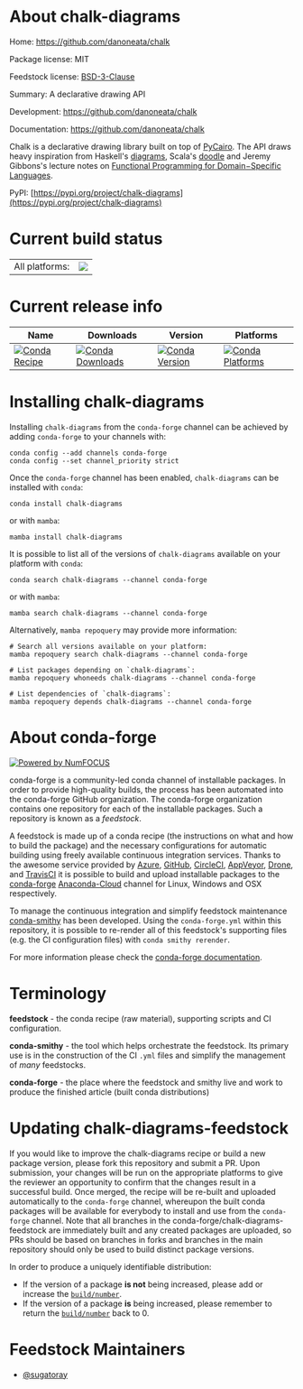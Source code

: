 About chalk-diagrams
====================

Home: https://github.com/danoneata/chalk

Package license: MIT

Feedstock license: [BSD-3-Clause](https://github.com/conda-forge/chalk-diagrams-feedstock/blob/main/LICENSE.txt)

Summary: A declarative drawing API

Development: https://github.com/danoneata/chalk

Documentation: https://github.com/danoneata/chalk

Chalk is a declarative drawing library built on top of [PyCairo](https://pycairo.readthedocs.io).
The API draws heavy inspiration from
Haskell's [diagrams](https://diagrams.github.io/),
Scala's [doodle](https://github.com/creativescala/doodle/) and
Jeremy Gibbons's lecture notes on
[Functional Programming for Domain−Specific Languages](http://www.cs.ox.ac.uk/publications/publication7583-abstract.html).

PyPI: [https://pypi.org/project/chalk-diagrams](https://pypi.org/project/chalk-diagrams)


Current build status
====================


<table><tr><td>All platforms:</td>
    <td>
      <a href="https://dev.azure.com/conda-forge/feedstock-builds/_build/latest?definitionId=16250&branchName=main">
        <img src="https://dev.azure.com/conda-forge/feedstock-builds/_apis/build/status/chalk-diagrams-feedstock?branchName=main">
      </a>
    </td>
  </tr>
</table>

Current release info
====================

| Name | Downloads | Version | Platforms |
| --- | --- | --- | --- |
| [![Conda Recipe](https://img.shields.io/badge/recipe-chalk--diagrams-green.svg)](https://anaconda.org/conda-forge/chalk-diagrams) | [![Conda Downloads](https://img.shields.io/conda/dn/conda-forge/chalk-diagrams.svg)](https://anaconda.org/conda-forge/chalk-diagrams) | [![Conda Version](https://img.shields.io/conda/vn/conda-forge/chalk-diagrams.svg)](https://anaconda.org/conda-forge/chalk-diagrams) | [![Conda Platforms](https://img.shields.io/conda/pn/conda-forge/chalk-diagrams.svg)](https://anaconda.org/conda-forge/chalk-diagrams) |

Installing chalk-diagrams
=========================

Installing `chalk-diagrams` from the `conda-forge` channel can be achieved by adding `conda-forge` to your channels with:

```
conda config --add channels conda-forge
conda config --set channel_priority strict
```

Once the `conda-forge` channel has been enabled, `chalk-diagrams` can be installed with `conda`:

```
conda install chalk-diagrams
```

or with `mamba`:

```
mamba install chalk-diagrams
```

It is possible to list all of the versions of `chalk-diagrams` available on your platform with `conda`:

```
conda search chalk-diagrams --channel conda-forge
```

or with `mamba`:

```
mamba search chalk-diagrams --channel conda-forge
```

Alternatively, `mamba repoquery` may provide more information:

```
# Search all versions available on your platform:
mamba repoquery search chalk-diagrams --channel conda-forge

# List packages depending on `chalk-diagrams`:
mamba repoquery whoneeds chalk-diagrams --channel conda-forge

# List dependencies of `chalk-diagrams`:
mamba repoquery depends chalk-diagrams --channel conda-forge
```


About conda-forge
=================

[![Powered by
NumFOCUS](https://img.shields.io/badge/powered%20by-NumFOCUS-orange.svg?style=flat&colorA=E1523D&colorB=007D8A)](https://numfocus.org)

conda-forge is a community-led conda channel of installable packages.
In order to provide high-quality builds, the process has been automated into the
conda-forge GitHub organization. The conda-forge organization contains one repository
for each of the installable packages. Such a repository is known as a *feedstock*.

A feedstock is made up of a conda recipe (the instructions on what and how to build
the package) and the necessary configurations for automatic building using freely
available continuous integration services. Thanks to the awesome service provided by
[Azure](https://azure.microsoft.com/en-us/services/devops/), [GitHub](https://github.com/),
[CircleCI](https://circleci.com/), [AppVeyor](https://www.appveyor.com/),
[Drone](https://cloud.drone.io/welcome), and [TravisCI](https://travis-ci.com/)
it is possible to build and upload installable packages to the
[conda-forge](https://anaconda.org/conda-forge) [Anaconda-Cloud](https://anaconda.org/)
channel for Linux, Windows and OSX respectively.

To manage the continuous integration and simplify feedstock maintenance
[conda-smithy](https://github.com/conda-forge/conda-smithy) has been developed.
Using the ``conda-forge.yml`` within this repository, it is possible to re-render all of
this feedstock's supporting files (e.g. the CI configuration files) with ``conda smithy rerender``.

For more information please check the [conda-forge documentation](https://conda-forge.org/docs/).

Terminology
===========

**feedstock** - the conda recipe (raw material), supporting scripts and CI configuration.

**conda-smithy** - the tool which helps orchestrate the feedstock.
                   Its primary use is in the construction of the CI ``.yml`` files
                   and simplify the management of *many* feedstocks.

**conda-forge** - the place where the feedstock and smithy live and work to
                  produce the finished article (built conda distributions)


Updating chalk-diagrams-feedstock
=================================

If you would like to improve the chalk-diagrams recipe or build a new
package version, please fork this repository and submit a PR. Upon submission,
your changes will be run on the appropriate platforms to give the reviewer an
opportunity to confirm that the changes result in a successful build. Once
merged, the recipe will be re-built and uploaded automatically to the
`conda-forge` channel, whereupon the built conda packages will be available for
everybody to install and use from the `conda-forge` channel.
Note that all branches in the conda-forge/chalk-diagrams-feedstock are
immediately built and any created packages are uploaded, so PRs should be based
on branches in forks and branches in the main repository should only be used to
build distinct package versions.

In order to produce a uniquely identifiable distribution:
 * If the version of a package **is not** being increased, please add or increase
   the [``build/number``](https://docs.conda.io/projects/conda-build/en/latest/resources/define-metadata.html#build-number-and-string).
 * If the version of a package **is** being increased, please remember to return
   the [``build/number``](https://docs.conda.io/projects/conda-build/en/latest/resources/define-metadata.html#build-number-and-string)
   back to 0.

Feedstock Maintainers
=====================

* [@sugatoray](https://github.com/sugatoray/)

